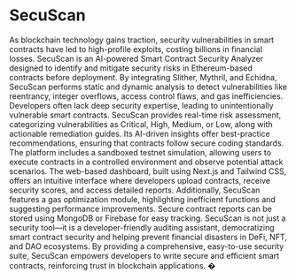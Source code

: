 # SecuScan
As blockchain technology gains traction, security vulnerabilities in smart contracts have led to
high-profile exploits, costing billions in financial losses. SecuScan is an AI-powered Smart
Contract Security Analyzer designed to identify and mitigate security risks in Ethereum-based
contracts before deployment. By integrating Slither, Mythril, and Echidna, SecuScan performs
static and dynamic analysis to detect vulnerabilities like reentrancy, integer overflows,
access control flaws, and gas inefficiencies.
Developers often lack deep security expertise, leading to unintentionally vulnerable smart
contracts. SecuScan provides real-time risk assessment, categorizing vulnerabilities as
Critical, High, Medium, or Low, along with actionable remediation guides. Its AI-driven
insights offer best-practice recommendations, ensuring that contracts follow secure coding
standards. The platform includes a sandboxed testnet simulation, allowing users to execute
contracts in a controlled environment and observe potential attack scenarios.
The web-based dashboard, built using Next.js and Tailwind CSS, offers an intuitive interface
where developers upload contracts, receive security scores, and access detailed reports.
Additionally, SecuScan features a gas optimization module, highlighting inefficient functions
and suggesting performance improvements. Secure contract reports can be stored using
MongoDB or Firebase for easy tracking.
SecuScan is not just a security tool—it is a developer-friendly auditing assistant,
democratizing smart contract security and helping prevent financial disasters in DeFi, NFT, and
DAO ecosystems. By providing a comprehensive, easy-to-use security suite, SecuScan
empowers developers to write secure and efficient smart contracts, reinforcing trust in
blockchain applications. �
